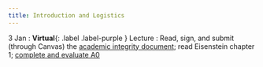 ```yaml
---
title: Introduction and Logistics
---
```


3 Jan
: **Virtual**{: .label .label-purple } Lecture
  : Read, sign, and submit (through Canvas) the
  [academic integrity document](assets/docs/academic-integrity.pdf);
  read Eisenstein chapter 1; [complete and evaluate A0](assets/docs/A0.pdf)
